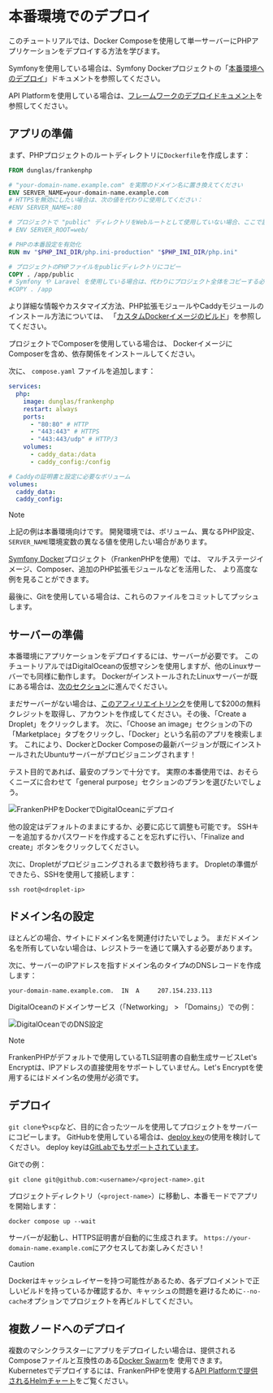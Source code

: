 # 本番環境でのデプロイ

このチュートリアルでは、Docker Composeを使用して単一サーバーにPHPアプリケーションをデプロイする方法を学びます。

Symfonyを使用している場合は、Symfony Dockerプロジェクトの「[本番環境へのデプロイ](https://github.com/dunglas/symfony-docker/blob/main/docs/production.md)」ドキュメントを参照してください。

API Platformを使用している場合は、[フレームワークのデプロイドキュメント](https://api-platform.com/docs/deployment/)を参照してください。

## アプリの準備

まず、PHPプロジェクトのルートディレクトリに`Dockerfile`を作成します：

```dockerfile
FROM dunglas/frankenphp

# "your-domain-name.example.com" を実際のドメイン名に置き換えてください
ENV SERVER_NAME=your-domain-name.example.com
# HTTPSを無効にしたい場合は、次の値を代わりに使用してください：
#ENV SERVER_NAME=:80

# プロジェクトで "public" ディレクトリをWebルートとして使用していない場合、ここで設定できます:
# ENV SERVER_ROOT=web/

# PHPの本番設定を有効化
RUN mv "$PHP_INI_DIR/php.ini-production" "$PHP_INI_DIR/php.ini"

# プロジェクトのPHPファイルをpublicディレクトリにコピー
COPY . /app/public
# Symfony や Laravel を使用している場合は、代わりにプロジェクト全体をコピーする必要があります：
#COPY . /app
```

より詳細な情報やカスタマイズ方法、PHP拡張モジュールやCaddyモジュールのインストール方法については、
「[カスタムDockerイメージのビルド](docker.md)」を参照してください。

プロジェクトでComposerを使用している場合は、
DockerイメージにComposerを含め、依存関係をインストールしてください。

次に、 `compose.yaml` ファイルを追加します：

```yaml
services:
  php:
    image: dunglas/frankenphp
    restart: always
    ports:
      - "80:80" # HTTP
      - "443:443" # HTTPS
      - "443:443/udp" # HTTP/3
    volumes:
      - caddy_data:/data
      - caddy_config:/config

# Caddyの証明書と設定に必要なボリューム
volumes:
  caddy_data:
  caddy_config:
```

> [!NOTE]
>
> 上記の例は本番環境向けです。
> 開発環境では、ボリューム、異なるPHP設定、`SERVER_NAME`環境変数の異なる値を使用したい場合があります。
>
> [Symfony Docker](https://github.com/dunglas/symfony-docker)プロジェクト（FrankenPHPを使用）では、
> マルチステージイメージ、Composer、追加のPHP拡張モジュールなどを活用した、
> より高度な例を見ることができます。

最後に、Gitを使用している場合は、これらのファイルをコミットしてプッシュします。

## サーバーの準備

本番環境にアプリケーションをデプロイするには、サーバーが必要です。
このチュートリアルではDigitalOceanの仮想マシンを使用しますが、他のLinuxサーバーでも同様に動作します。
DockerがインストールされたLinuxサーバーが既にある場合は、[次のセクション](#configuring-a-domain-name)に進んでください。

まだサーバーがない場合は、[このアフィリエイトリンク](https://m.do.co/c/5d8aabe3ab80)を使用して$200の無料クレジットを取得し、アカウントを作成してください。その後、「Create a Droplet」をクリックします。
次に、「Choose an image」セクションの下の「Marketplace」タブをクリックし、「Docker」という名前のアプリを検索します。
これにより、DockerとDocker Composeの最新バージョンが既にインストールされたUbuntuサーバーがプロビジョニングされます！

テスト目的であれば、最安のプランで十分です。
実際の本番使用では、おそらくニーズに合わせて「general purpose」セクションのプランを選びたいでしょう。

![FrankenPHPをDockerでDigitalOceanにデプロイ](digitalocean-droplet.png)

他の設定はデフォルトのままにするか、必要に応じて調整も可能です。
SSHキーを追加するかパスワードを作成することを忘れずに行い、「Finalize and create」ボタンをクリックしてください。

次に、Dropletがプロビジョニングされるまで数秒待ちます。
Dropletの準備ができたら、SSHを使用して接続します：

```console
ssh root@<droplet-ip>
```

## ドメイン名の設定

ほとんどの場合、サイトにドメイン名を関連付けたいでしょう。
まだドメイン名を所有していない場合は、レジストラーを通じて購入する必要があります。

次に、サーバーのIPアドレスを指すドメイン名のタイプ`A`のDNSレコードを作成します：

```dns
your-domain-name.example.com.  IN  A     207.154.233.113
```

DigitalOceanのドメインサービス（「Networking」 > 「Domains」）での例：

![DigitalOceanでのDNS設定](digitalocean-dns.png)

> [!NOTE]
>
> FrankenPHPがデフォルトで使用しているTLS証明書の自動生成サービスLet's Encryptは、IPアドレスの直接使用をサポートしていません。Let's Encryptを使用するにはドメイン名の使用が必須です。

## デプロイ

`git clone`や`scp`など、目的に合ったツールを使用してプロジェクトをサーバーにコピーします。
GitHubを使用している場合は、[deploy key](https://docs.github.com/en/free-pro-team@latest/developers/overview/managing-deploy-keys#deploy-keys)の使用を検討してください。
deploy keyは[GitLabでもサポートされています](https://docs.gitlab.com/ee/user/project/deploy_keys/)。

Gitでの例：

```console
git clone git@github.com:<username>/<project-name>.git
```

プロジェクトディレクトリ（`<project-name>`）に移動し、本番モードでアプリを開始します：

```console
docker compose up --wait
```

サーバーが起動し、HTTPS証明書が自動的に生成されます。
`https://your-domain-name.example.com`にアクセスしてお楽しみください！

> [!CAUTION]
>
> Dockerはキャッシュレイヤーを持つ可能性があるため、各デプロイメントで正しいビルドを持っているか確認するか、キャッシュの問題を避けるために`--no-cache`オプションでプロジェクトを再ビルドしてください。

## 複数ノードへのデプロイ

複数のマシンクラスターにアプリをデプロイしたい場合は、提供されるComposeファイルと互換性のある[Docker Swarm](https://docs.docker.com/engine/swarm/stack-deploy/)を
使用できます。
Kubernetesでデプロイするには、FrankenPHPを使用する[API Platformで提供されるHelmチャート](https://api-platform.com/docs/deployment/kubernetes/)をご覧ください。
